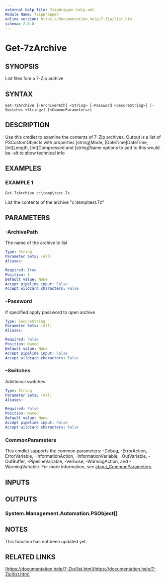 ```yaml
---
external help file: 7zipWrapper-help.xml
Module Name: 7zipWrapper
online version: https://documentation.help/7-Zip/list.htm
schema: 2.0.0
---
```


# Get-7zArchive

## SYNOPSIS
List files fom a 7-Zip archive

## SYNTAX

```
Get-7zArchive [-ArchivePath] <String> [-Password <SecureString>] [-Switches <String>] [<CommonParameters>]
```

## DESCRIPTION
Use this cmdlet to examine the contents of 7-Zip archives.
Output is a list of PSCustomObjects with properties \[string\]Mode, \[DateTime\]DateTime, \[int\]Length, \[int\]Compressed and \[string\]Name
options to add to this would be -slt to show technical info

## EXAMPLES

### EXAMPLE 1
```
Get-7zArchive c:\temp\test.7z
```

List the contents of the archive "c:\temp\test.7z"

## PARAMETERS

### -ArchivePath
The name of the archive to list

```yaml
Type: String
Parameter Sets: (All)
Aliases:

Required: True
Position: 1
Default value: None
Accept pipeline input: False
Accept wildcard characters: False
```

### -Password
If specified apply password to open archive

```yaml
Type: SecureString
Parameter Sets: (All)
Aliases:

Required: False
Position: Named
Default value: None
Accept pipeline input: False
Accept wildcard characters: False
```

### -Switches
Additional switches

```yaml
Type: String
Parameter Sets: (All)
Aliases:

Required: False
Position: Named
Default value: None
Accept pipeline input: False
Accept wildcard characters: False
```

### CommonParameters
This cmdlet supports the common parameters: -Debug, -ErrorAction, -ErrorVariable, -InformationAction, -InformationVariable, -OutVariable, -OutBuffer, -PipelineVariable, -Verbose, -WarningAction, and -WarningVariable. For more information, see [about_CommonParameters](http://go.microsoft.com/fwlink/?LinkID=113216).

## INPUTS

## OUTPUTS

### System.Management.Automation.PSObject[]
## NOTES
This function has not been updated yet.

## RELATED LINKS

[https://documentation.help/7-Zip/list.htm](https://documentation.help/7-Zip/list.htm)

